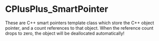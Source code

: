 # CPlusPlus_SmartPointer
These are C++ smart pointers template class which store the C++ object pointer, and a count references to that object. When the reference count drops to zero, the object will be deallocated automatically!

